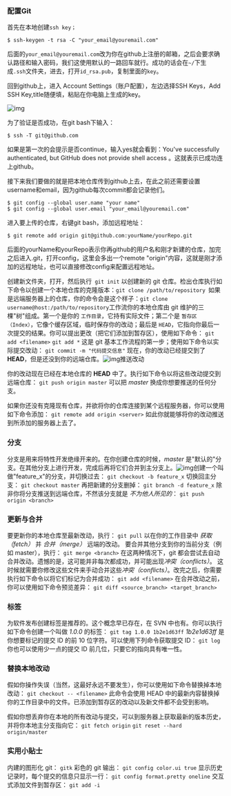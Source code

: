 ### 配置Git

首先在本地创建`ssh key；`

```
$ ssh-keygen -t rsa -C "your_email@youremail.com"
```

后面的`your_email@youremail.com`改为你在github上注册的邮箱，之后会要求确认路径和输入密码，我们这使用默认的一路回车就行。成功的话会在`~/`下生成`.ssh`文件夹，进去，打开`id_rsa.pub`，复制里面的`key`。

回到github上，进入 Account Settings（账户配置），左边选择SSH Keys，Add SSH Key,title随便填，粘贴在你电脑上生成的key。

![img](https://www.runoob.com/wp-content/uploads/2014/05/github-account.jpg)

为了验证是否成功，在git bash下输入：

```
$ ssh -T git@github.com
```

如果是第一次的会提示是否continue，输入yes就会看到：You've successfully authenticated, but GitHub does not provide shell access 。这就表示已成功连上github。

接下来我们要做的就是把本地仓库传到github上去，在此之前还需要设置username和email，因为github每次commit都会记录他们。

```
$ git config --global user.name "your name"
$ git config --global user.email "your_email@youremail.com"
```

进入要上传的仓库，右键git bash，添加远程地址：

```
$ git remote add origin git@github.com:yourName/yourRepo.git
```

后面的yourName和yourRepo表示你再github的用户名和刚才新建的仓库，加完之后进入.git，打开config，这里会多出一个remote "origin"内容，这就是刚才添加的远程地址，也可以直接修改config来配置远程地址。

创建新文件夹，打开，然后执行` git init` 以创建新的 git 仓库。检出仓库执行如下命令以创建一个本地仓库的克隆版本：`git clone /path/to/repository `如果是远端服务器上的仓库，你的命令会是这个样子：`git clone username@host:/path/to/repository`工作流你的本地仓库由 git 维护的三棵"树"组成。第一个是你的 `工作目录`，它持有实际文件；第二个是 `暂存区（Index）`，它像个缓存区域，临时保存你的改动；最后是 `HEAD`，它指向你最后一次提交的结果。你可以提出更改（把它们添加到暂存区），使用如下命令： `git add <filename>` `git add *` 这是 git 基本工作流程的第一步；使用如下命令以实际提交改动： `git commit -m "代码提交信息"` 现在，你的改动已经提交到了 **HEAD**，但是还没到你的远端仓库。![img](https://www.runoob.com/wp-content/uploads/2014/05/trees.png)推送改动

你的改动现在已经在本地仓库的 **HEAD** 中了。执行如下命令以将这些改动提交到远端仓库：
`git push origin master`
可以把 *master* 换成你想要推送的任何分支。

如果你还没有克隆现有仓库，并欲将你的仓库连接到某个远程服务器，你可以使用如下命令添加：
`git remote add origin <server>`
如此你就能够将你的改动推送到所添加的服务器上去了。

### 分支

分支是用来将特性开发绝缘开来的。在你创建仓库的时候，*master* 是"默认的"分支。在其他分支上进行开发，完成后再将它们合并到主分支上。![img](https://www.runoob.com/wp-content/uploads/2014/05/branches.png)创建一个叫做"feature_x"的分支，并切换过去：
`git checkout -b feature_x`
切换回主分支：
`git checkout master`
再把新建的分支删掉：
`git branch -d feature_x`
除非你将分支推送到远端仓库，不然该分支就是 *不为他人所见的*：
`git push origin <branch>`

### 更新与合并

要更新你的本地仓库至最新改动，执行：
`git pull`
以在你的工作目录中 *获取（fetch）* 并 *合并（merge）* 远端的改动。
要合并其他分支到你的当前分支（例如 master），执行：
`git merge <branch>`
在这两种情况下，git 都会尝试去自动合并改动。遗憾的是，这可能并非每次都成功，并可能出现*冲突（conflicts）*。 这时候就需要你修改这些文件来手动合并这些*冲突（conflicts）*。改完之后，你需要执行如下命令以将它们标记为合并成功：
`git add <filename>`
在合并改动之前，你可以使用如下命令预览差异：
`git diff <source_branch> <target_branch>`

### 标签

为软件发布创建标签是推荐的。这个概念早已存在，在 SVN 中也有。你可以执行如下命令创建一个叫做 *1.0.0* 的标签：
`git tag 1.0.0 1b2e1d63ff`
*1b2e1d63ff* 是你想要标记的提交 ID 的前 10 位字符。可以使用下列命令获取提交 ID：
`git log`
你也可以使用少一点的提交 ID 前几位，只要它的指向具有唯一性。

### 替换本地改动

假如你操作失误（当然，这最好永远不要发生），你可以使用如下命令替换掉本地改动：
`git checkout -- <filename>`
此命令会使用 HEAD 中的最新内容替换掉你的工作目录中的文件。已添加到暂存区的改动以及新文件都不会受到影响。

假如你想丢弃你在本地的所有改动与提交，可以到服务器上获取最新的版本历史，并将你本地主分支指向它：
`git fetch origin`
`git reset --hard origin/master`

### 实用小贴士

内建的图形化 git：
`gitk`
彩色的 git 输出：
`git config color.ui true`
显示历史记录时，每个提交的信息只显示一行：
`git config format.pretty oneline`
交互式添加文件到暂存区：
`git add -i`